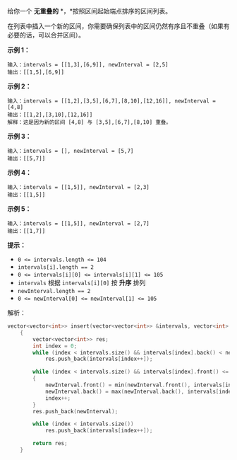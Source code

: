给你一个 **无重叠的** *，*按照区间起始端点排序的区间列表。

在列表中插入一个新的区间，你需要确保列表中的区间仍然有序且不重叠（如果有必要的话，可以合并区间）。

 

**示例 1：**

```
输入：intervals = [[1,3],[6,9]], newInterval = [2,5]
输出：[[1,5],[6,9]]
```

**示例 2：**

```
输入：intervals = [[1,2],[3,5],[6,7],[8,10],[12,16]], newInterval = [4,8]
输出：[[1,2],[3,10],[12,16]]
解释：这是因为新的区间 [4,8] 与 [3,5],[6,7],[8,10] 重叠。
```

**示例 3：**

```
输入：intervals = [], newInterval = [5,7]
输出：[[5,7]]
```

**示例 4：**

```
输入：intervals = [[1,5]], newInterval = [2,3]
输出：[[1,5]]
```

**示例 5：**

```
输入：intervals = [[1,5]], newInterval = [2,7]
输出：[[1,7]]
```

 

**提示：**

- `0 <= intervals.length <= 104`
- `intervals[i].length == 2`
- `0 <= intervals[i][0] <= intervals[i][1] <= 105`
- `intervals` 根据 `intervals[i][0]` 按 **升序** 排列
- `newInterval.length == 2`
- `0 <= newInterval[0] <= newInterval[1] <= 105`



解析：

```c++
vector<vector<int>> insert(vector<vector<int>> &intervals, vector<int> &newInterval)
    {
        vector<vector<int>> res;
        int index = 0;
        while (index < intervals.size() && intervals[index].back() < newInterval.front())
            res.push_back(intervals[index++]);

        while (index < intervals.size() && intervals[index].front() <= newInterval.back())
        {
            newInterval.front() = min(newInterval.front(), intervals[index].front());
            newInterval.back() = max(newInterval.back(), intervals[index].back());
            index++;
        }
        res.push_back(newInterval);

        while (index < intervals.size())
            res.push_back(intervals[index++]);

        return res;
    }
```

